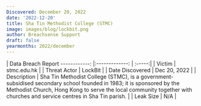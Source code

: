 ```yaml
---
Discovered: December 20, 2022
date: '2022-12-20'
title: Sha Tin Methodist College (STMC)
image: images/blog/lockbit.png
author: Breachsense Support
draft: false
yearmonths: 2022/december
---
```



| Data Breach Report
------------:     |:-------------:    | :-----:|
| Victim      | stmc.edu.hk      | 
| Threat Actor      | LockBit      | 
| Date Discovered      | Dec 20, 2022      | 
| Description      | Sha Tin Methodist College (STMC), is a government-subsidised secondary school founded in 1983; it is sponsored by the Methodist Church, Hong Kong to serve the local community together with churches and service centres in Sha Tin parish.      | 
| Leak Size      | N/A      | 

